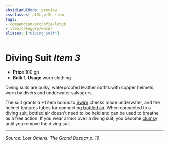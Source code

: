 ```yaml
---
obsidianUIMode: preview
cssclasses: pf2e,pf2e-item
tags:
- compendium/src/pf2e/lotgb
- item/category/worn/
aliases: ["Diving Suit"]
---
```

# Diving Suit *Item 3*  

- **Price** 100 gp
- **Bulk** 1; **Usage** worn clothing

Diving suits are bulky, waterproofed leather outfits with copper helmets, worn by divers and underwater salvagers.

The suit grants a +1 item bonus to [Swim](rules/actions/swim.md) checks made underwater, and the helmet features tubes for connecting [bottled air](compendium/equipment/items/bottled-air.md). When connected to a diving suit, bottled air doesn't need to be held and can be used to breathe as a free action. If you wear armor over a diving suit, you become [clumsy](rules/conditions.md#Clumsy) until you remove the diving suit.


---
*Source: Lost Omens: The Grand Bazaar p. 19*